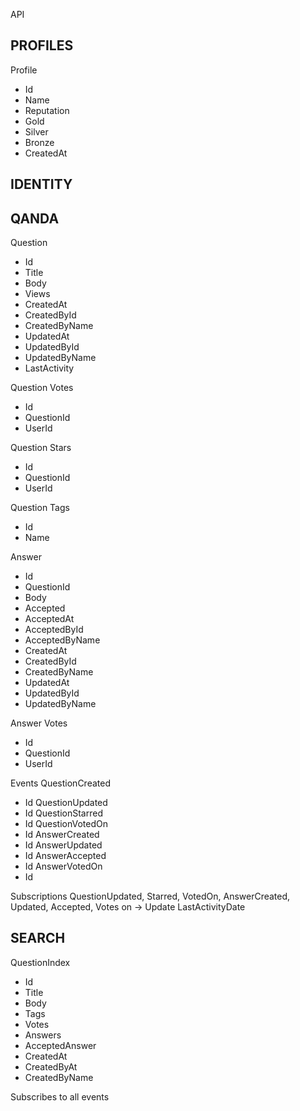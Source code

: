 API

PROFILES
-------
Profile
 - Id
 - Name
 - Reputation
 - Gold
 - Silver
 - Bronze
 - CreatedAt

IDENTITY
--------

QANDA
-----
Question
 - Id
 - Title
 - Body
 - Views
 - CreatedAt
 - CreatedById
 - CreatedByName
 - UpdatedAt
 - UpdatedById
 - UpdatedByName
 - LastActivity

Question Votes
 - Id
 - QuestionId
 - UserId

Question Stars
 - Id
 - QuestionId
 - UserId

Question Tags
 - Id
 - Name

Answer
 - Id
 - QuestionId
 - Body
 - Accepted
 - AcceptedAt
 - AcceptedById
 - AcceptedByName
 - CreatedAt
 - CreatedById
 - CreatedByName
 - UpdatedAt
 - UpdatedById
 - UpdatedByName

Answer Votes
 - Id
 - QuestionId
 - UserId

Events
QuestionCreated
 - Id
QuestionUpdated
 - Id
QuestionStarred
 - Id
QuestionVotedOn
 - Id
AnswerCreated
 - Id
AnswerUpdated
 - Id
AnswerAccepted
 - Id
AnswerVotedOn
 - Id

Subscriptions
 QuestionUpdated, Starred, VotedOn, AnswerCreated, Updated, Accepted, Votes on -> Update LastActivityDate

SEARCH
------
QuestionIndex
 - Id
 - Title
 - Body
 - Tags
 - Votes
 - Answers
 - AcceptedAnswer
 - CreatedAt
 - CreatedByAt
 - CreatedByName

Subscribes to all events